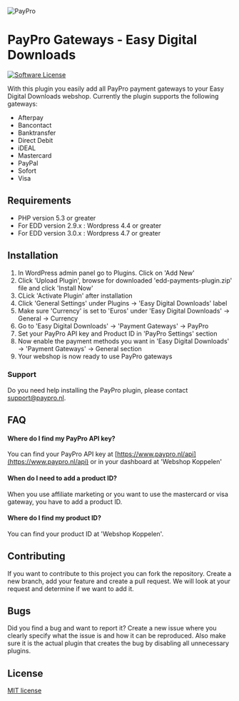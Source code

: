 ![PayPro](https://paypro.nl/images/logo-ie.png)

# PayPro Gateways - Easy Digital Downloads

[![Software License](https://img.shields.io/badge/License-MIT-yellow.svg)](LICENSE)

With this plugin you easily add all PayPro payment gateways to your Easy Digital Downloads webshop. Currently the plugin supports the following gateways:

- Afterpay
- Bancontact
- Banktransfer
- Direct Debit
- iDEAL
- Mastercard
- PayPal
- Sofort
- Visa

## Requirements

- PHP version 5.3 or greater
- For EDD version 2.9.x : Wordpress 4.4 or greater
- For EDD version 3.0.x : Wordpress 4.7 or greater

## Installation

1. In WordPress admin panel go to Plugins. Click on 'Add New'
2. Click 'Upload Plugin', browse for downloaded 'edd-payments-plugin.zip' file and click 'Install Now'
3. CLick 'Activate Plugin' after installation
4. Click 'General Settings' under Plugins -> 'Easy Digital Downloads' label
5. Make sure 'Currency' is set to 'Euros' under 'Easy Digital Downloads' -> General -> Currency
6. Go to 'Easy Digital Downloads' -> 'Payment Gateways' -> PayPro
7. Set your PayPro API key and Product ID in 'PayPro Settings' section
8. Now enable the payment methods you want in 'Easy Digital Downloads' -> 'Payment Gateways' -> General section
9. Your webshop is now ready to use PayPro gateways

### Support

Do you need help installing the PayPro plugin, please contact support@paypro.nl.

## FAQ

#### Where do I find my PayPro API key?

You can find your PayPro API key at [https://www.paypro.nl/api](https://www.paypro.nl/api) or in your dashboard at 'Webshop Koppelen'

#### When do I need to add a product ID?

When you use affiliate marketing or you want to use the mastercard or visa gateway, you have to add a product ID.

#### Where do I find my product ID?

You can find your product ID at 'Webshop Koppelen'.

## Contributing

If you want to contribute to this project you can fork the repository. Create a new branch, add your feature and create a pull request. We will look at your request and determine if we want to add it.

## Bugs

Did you find a bug and want to report it? Create a new issue where you clearly specify what the issue is and how it can be reproduced. Also make sure it is the actual plugin that creates the bug by disabling all unnecessary plugins.

## License

[MIT license](http://opensource.org/licenses/MIT)
